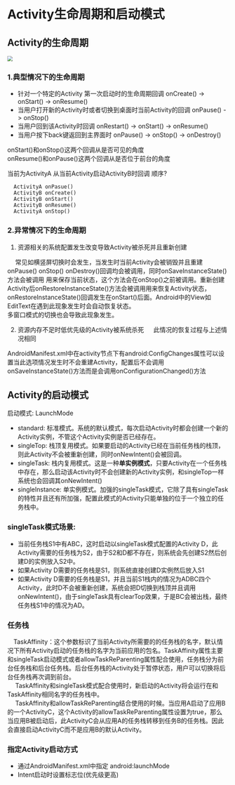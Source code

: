 # **Activity生命周期和启动模式**
## Activity的生命周期

<img src="image/activity_lifecycle.png" style="zoom:75%"/>  

### 1.典型情况下的生命周期


- 针对一个特定的Activity 第一次启动时的生命周期回调 onCreate() -> onStart() -> onResume()
- 当用户打开新的Activity时或者切换到桌面时当前Activity的回调 onPause() -> onStop()
- 当用户回到该Activity时回调 onRestart() -> onStart() -> onResume()
- 当用户按下back键返回到主界面时 onPause() -> onStop() -> onDestroy()

onStart()和onStop()这两个回调从是否可见的角度  
onResume()和onPause()这两个回调从是否位于前台的角度

当前为ActivityA 从当前Activity启动ActivityB时回调 顺序?   
```
  ActivityA onPasue()  
  ActivityB onCreate()  
  ActivityB onStart()  
  ActivityB onResume()  
  ActivityA onStop()
```


### 2.异常情况下的生命周期  

1. 资源相关的系统配置发生改变导致Activity被杀死并且重新创建 
    
&emsp; 常见如横竖屏切换时会发生，当发生时当前Activity会被销毁并且重建 onPause() onStop() onDestroy()回调均会被调用，同时onSaveInstanceState()方法会被调用 用来保存当前状态，这个方法会在onStop()之前被调用。重新创建Activity后onRestoreInstanceState()方法会被调用用来恢复Activity状态，onRestoreInstanceState()回调发生在onStart()后面。Android中的View如EditText在遇到此现象发生时会自动恢复状态。  
  多窗口模式的切换也会导致此现象发生。

2. 资源内存不足时低优先级的Activity被系统杀死
&emsp; 此情况的恢复过程与上述情况相同

AndroidManifest.xml中在activity节点下有android:ConfigChanges属性可以设置当此选项情况发生时不会重建Activity，配置后不会调用onSaveInstanceState()方法而是会调用onConfigurationChanged()方法

## Activity的启动模式  
启动模式: LaunchMode

- standard: 标准模式。系统的默认模式，每次启动Activity时都会创建一个新的Activity实例，不管这个Activity实例是否已经存在。
- singleTop: 栈顶复用模式。如果要启动的Activity已经在当前任务栈的栈顶，则此Activity不会被重新创建，同时onNewIntent()会被回调。
- singleTask: 栈内复用模式。这是一种**单实例模式**，只要Activity在一个任务栈中存在，那么启动该Activity时不会创建新的Activity实例，和singleTop一样系统也会回调其onNewIntent()
- singleInstance: 单实例模式。加强的singleTask模式，它除了具有singleTask的特性并且还有所加强，配置此模式的Activity只能单独的位于一个独立的任务栈中。

### singleTask模式场景:
  - 当前任务栈S1中有ABC，这时启动以singleTask模式配置的Activity D，此Activity需要的任务栈为S2，由于S2和D都不存在，则系统会先创建S2然后创建D的实例放入S2中。
  - 如果Activity D需要的任务栈是S1，则系统直接创建D实例然后放入S1
  - 如果Activity D需要的任务栈是S1，并且当前S1栈内的情况为ADBC四个Activity，此时D不会被重新创建，系统会把D切换到栈顶并且调用onNewIntent()，由于singleTask具有clearTop效果，于是BC会被出栈，最终任务栈S1中的情况为AD。


### 任务栈
&emsp;TaskAffinity：这个参数标识了当前Activity所需要的的任务栈的名字，默认情况下所有Activity启动的任务栈的名字为当前应用的包名。TaskAffinity属性主要和singleTask启动模式或者allowTaskReParenting属性配合使用，任务栈分为前台任务栈和后台任务栈。后台任务栈的Activity处于暂停状态，用户可以切换将后台任务栈再次调到前台。  
&emsp;&nbsp;TaskAffinity和singleTask模式配合使用时，新启动的Activity将会运行在和TaskAffinity相同名字的任务栈中。  
&emsp;&nbsp;TaskAffinity和allowTaskReParenting结合使用的时候。当应用A启动了应用B的一个ActivityC，这个Activity的allowTaskReParenting属性设置为true，那么当应用B被启动后，此ActivityC会从应用A的任务栈转移到任务B的任务栈。因此会直接启动ActivityC而不是应用B的默认Activity。

### 指定Activity启动方式
  - 通过AndroidManifest.xml中指定 android:launchMode
  - Intent启动时设置标志位(优先级更高)
